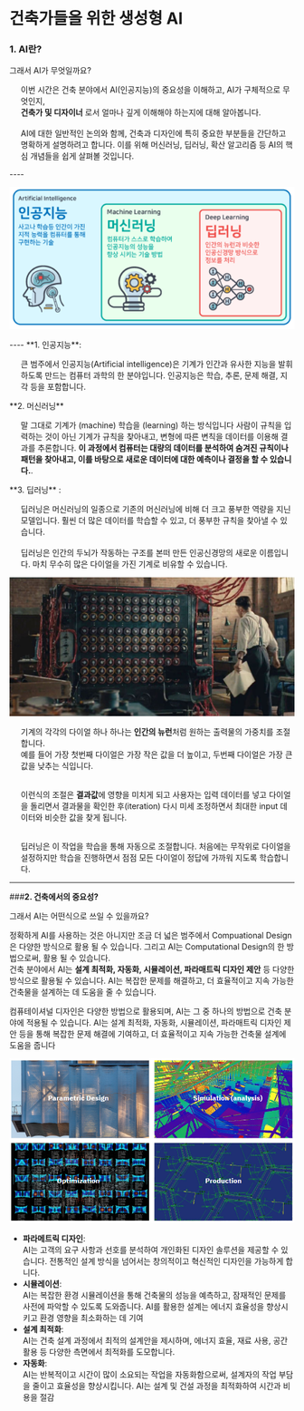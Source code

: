 # 건축가들을 위한 생성형 AI 

### **1. AI란?** 

그래서 AI가 무엇일까요? 
<br>
<p style="margin-left: 20px;"> 
이번 시간은 건축 분야에서 AI(인공지능)의 중요성을 이해하고, AI가 구체적으로 무엇인지,<br> 
<b>건축가 및 디자이너</b> 로서 얼마나 깊게 이해해야 하는지에 대해 알아봅니다. 
<br>
<br>AI에 대한 일반적인 논의와 함께, 건축과 디자인에 특히 중요한 부분들을 간단하고 명확하게 설명하려고 합니다. 이를 위해 머신러닝, 딥러닝, 확산 알고리즘 등 AI의 핵심 개념들을 쉽게 살펴볼 것입니다.</p>
----
<p align="center">
  <img src="../../img/image2.png" alt="Generative AI in Architecture">
</p>
----
**1. 인공지능**:
 <p style="margin-left: 20px;">
 큰 범주에서 인공지능(Artificial intelligence)은 기계가 인간과 유사한 지능을 발휘하도록 만드는 컴퓨터 과학의 한 분야입니다. 인공지능은 학습, 추론, 문제 해결, 지각 등을 포함합니다.
 </p>
**2. 머신러닝** 
<p style="margin-left: 20px;">
 말 그대로 기계가 (machine) 학습을 (learning) 하는 방식입니다
 사람이 규칙을 입력하는 것이 아닌 기계가 규칙을 찾아내고, 변형에 따른 변칙을 데이터를 이용해 결과를 추론합니다. <b>이 과정에서 컴퓨터는 대량의 데이터를 분석하여 숨겨진 규칙이나 패턴을 찾아내고, 이를 바탕으로 새로운 데이터에 대한 예측이나 결정을 할 수 있습니다.</b>. 
</p>
**3. 딥러닝** : 
<p style="margin-left: 20px;">
  딥러닝은 머신러닝의 일종으로 기존의 머신러닝에 비해 더 크고 풍부한 역량을 지닌 모델입니다. 훨씬 더 많은 데이터를 학습할 수 있고, 더 풍부한 규칙을 찾아낼 수 있습니다.
  <br><br> 딥러닝은 인간의 두뇌가 작동하는 구조를 본떠 만든 인공신경망의 새로운 이름입니다. 마치 무수히 많은 다이얼을 가진 기계로 비유할 수 있습니다. </P>
  
  <p align="center">
  <img src="img/image5.png" alt="Generative AI in Architecture">
</p>

  <div style="margin-left: 20px;">
  기계의 각각의 다이얼 하나 하나는 <b>인간의 뉴런</b>처럼 원하는 출력물의 가중치를 조절합니다. <br>예를 들어 가장 첫번째 다이얼은 가장 작은 값을 더 높이고, 두번째 다이얼은 가장 큰 값을 낮추는 식입니다. <br><br>

  이런식의 조절은 <b>결과값</b>에 영향을 미치게 되고 사용자는 입력 데이터를 넣고 다이얼을 돌리면서 결과물을 확인한 후(iteration) 다시 미세 조정하면서 최대한 input 데이터와 비슷한 값을 찾게 됩니다. <br><br>

  딥러닝은 이 작업을 학습을 통해 자동으로 조절합니다. 처음에는 무작위로 다이얼을 설정하지만 학습을 진행하면서 점점 모든 다이얼이 정답에 가까워 지도록 학습합니다.</div>

  ----

###**2. 건축에서의 중요성?**

그래서 AI는 어떤식으로 쓰일 수 있을까요? <br>

정확하게 AI를 사용하는 것은 아니지만 조금 더 넓은 범주에서 Compuational Design은 다양한 방식으로 활용 될 수 있습니다. 그리고 AI는 Computational Design의 한 방법으로써, 활용 될 수 있습니다.  
건축 분야에서 AI는 **설계 최적화, 자동화, 시뮬레이션, 파라매트릭 디자인 제안** 등 다양한 방식으로 활용될 수 있습니다. AI는 복잡한 문제를 해결하고, 더 효율적이고 지속 가능한 건축물을 설계하는 데 도움을 줄 수 있습니다.

컴퓨테이셔널 디자인은 다양한 방법으로 활용되며, AI는 그 중 하나의 방법으로 건축 분야에 적용될 수 있습니다. AI는 설계 최적화, 자동화, 시뮬레이션, 파라매트릭 디자인 제안 등을 통해 복잡한 문제 해결에 기여하고, 더 효율적이고 지속 가능한 건축물 설계에 도움을 줍니다<br>
<p align="center">
  <img src="../../img/image13.PNG" alt="Generative AI in Architecture">
</p>

- **파라메트릭 디자인**: <br>AI는 고객의 요구 사항과 선호를 분석하여 개인화된 디자인 솔루션을 제공할 수 있습니다. 전통적인 설계 방식을 넘어서는 창의적이고 혁신적인 디자인을 가능하게 합니다.
- **시뮬레이션**: <br>AI는 복잡한 환경 시뮬레이션을 통해 건축물의 성능을 예측하고, 잠재적인 문제를 사전에 파악할 수 있도록 도와줍니다. AI를 활용한 설계는 에너지 효율성을 향상시키고 환경 영향을 최소화하는 데 기여
- **설계 최적화**: <br>AI는 건축 설계 과정에서 최적의 설계안을 제시하며, 에너지 효율, 재료 사용, 공간 활용 등 다양한 측면에서 최적화를 도모합니다.
- **자동화**: <br>AI는 반복적이고 시간이 많이 소요되는 작업을 자동화함으로써, 설계자의 작업 부담을 줄이고 효율성을 향상시킵니다. AI는 설계 및 건설 과정을 최적화하여 시간과 비용을 절감


